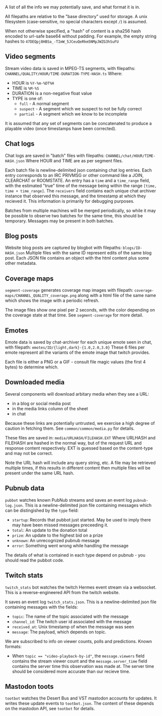
A list of all the info we may potentially save, and what format it is in.

All filepaths are relative to the "base directory" used for storage.
A unix filesystem (case-sensitive, no special characters except `/`) is assumed.

When not otherwise specified, a "hash" of content is a sha256 hash encoded to url-safe base64 without padding.
For example, the empty string hashes to `47DEQpj8HBSa_-TImW_5JCeuQeRkm5NMpJWZG3hSuFU`

## Video segments

Stream video data is saved in MPEG-TS segments, with filepaths:
`CHANNEL/QUALITY/HOUR/TIME-DURATION-TYPE-HASH.ts`
Where:
- HOUR is `%Y-%m-%DT%H`
- TIME is `%M-%S`
- DURATION is a non-negative float value
- TYPE is one of:
    - `full` - A normal segment
	- `suspect` - A segment which we suspect to not be fully correct
	- `partial` - A segment which we know to be incomplete

It is assumed that any set of segments can be concatenated to produce a playable video
(once timestamps have been corrected).

## Chat logs

Chat logs are saved in "batch" files with filepaths:
`CHANNEL/chat/HOUR/TIME-HASH.json`
Where HOUR and TIME are as per segment files.

Each batch file is newline-delimited json containing chat log entries.
Each entry corresponds to an IRC PRIVMSG or other command like a JOIN, CLEARCHAT or ROOMSTATE.
An entry has a `time` and a `time_range` field, with the estimated "true" time of the message
being within the range `[time, time + time_range]`.
The `receivers` field contains each unique chat archiver instance that observed this message,
and the timestamp at which they recieved it. This information is primarily for debugging purposes.

Batches from multiple machines will be merged periodically,
so while it may be possible to observe two batches for the same time, this should be temporary.
Messages may be present in both batches.

## Blog posts

Website blog posts are captured by blogbot with filepaths:
`blogs/ID-HASH.json`
Multiple files with the same ID represent edits of the same blog post.
Each JSON file contains an object with the html content plus some other metadata.

## Coverage maps

`segment-coverage` generates coverage map images with filepath:
`coverage-maps/CHANNEL_QUALITY_coverage.png`
along with a html file of the same name which shows the image with a periodic refresh.

The image files show one pixel per 2 seconds, with the color depending on the coverage state at that time.
See `segment-coverage` for more detail.

## Emotes

Emote data is saved by chat-archiver for each unique emote seen in chat, with filepath:
`emotes/ID/{light,dark}-{1.0,2.0,3.0}`
These 6 files per emote represent all the variants of the emote image that twitch provides.

Each file is either a PNG or a GIF - consult file magic values (the first 4 bytes) to determine which.

## Downloaded media

Several components will download arbitary media when they see a URL:
- in a blog or social media post
- in the media links column of the sheet
- in chat

Because these links are potentially untrusted, we exercise a high degree of caution in fetching them.
See `common/common/media.py` for details.

These files are saved in:
`media/URLHASH/FILEHASH.EXT`
Where URLHASH and FILEHASH are hashed in the normal way, but of the request URL and response content respectively.
EXT is guessed based on the content-type and may not be correct.

Note the URL hash will include any query string, etc.
A file may be retrieved multiple times, if this results in different content then multiple files will be present
under the same URL hash.

## Pubnub data

`pubbot` watches known PubNub streams and saves an event log `pubnub-log.json`.
This is a newline-delimited json file containing messages which can be distingished by the `type` field:
- `startup`: Records that pubbot just started. May be used to imply there may have been missed messages preceeding it.
- `total`: An update to the donation total
- `prize`: An update to the highest bid on a prize
- `unknown`: An unrecognized pubnub message
- `error`: Something went wrong while handling the message

The details of what is contained in each type depend on pubnub - you should read the pubbot code.

## Twitch stats

`twitch_stats` bot watches the twitch Hermes event stream via a websocket.
This is a reverse-engineered API from the twitch website.

It saves an event log `twitch_stats.json`. This is a newline-delimited json file containing messages
with the fields:
- `topic`: The name of the topic associated with the message
- `channel_id`: The twitch user id associated with the message
- `received_at`: Unix timestamp of when the message was seen
- `message`: The payload, which depends on topic.

We are subscribed to info on viewer counts, polls and predictions.
Known formats:
- When `topic == "video-playback-by-id"`, the `message.viewers` field contains the stream viewer count and the `message.server_time` field contains the server time this observation was made at.
  The server time should be considered more accurate than our recieve time.

## Mastodon toots

`tootbot` watches the Desert Bus and VST mastodon accounts for updates.
It writes these update events to `tootbot.json`. The content of these depends on the mastodon API,
see `tootbot` for details.
